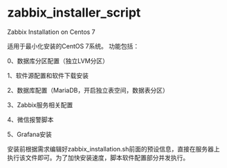 # zabbix_installer_script
Zabbix Installation on Centos 7

适用于最小化安装的CentOS 7系统。
功能包括：

0、数据库分区配置（独立LVM分区）

1、软件源配置和软件下载安装

2、数据库配置（MariaDB，开启独立表空间，数据表分区）

3、Zabbix服务相关配置

4、微信报警脚本

5、Grafana安装

安装前根据需求编辑好zabbix_installation.sh前面的预设信息，直接在服务器上执行该文件即可。为了加快安装速度，脚本软件配置部分并发执行。
